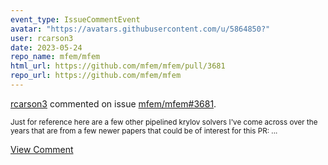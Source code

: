 ```yaml
---
event_type: IssueCommentEvent
avatar: "https://avatars.githubusercontent.com/u/5864850?"
user: rcarson3
date: 2023-05-24
repo_name: mfem/mfem
html_url: https://github.com/mfem/mfem/pull/3681
repo_url: https://github.com/mfem/mfem
---
```


<a href='https://github.com/rcarson3' target='_blank'>rcarson3</a> commented on issue <a href='https://github.com/mfem/mfem/pull/3681' target='_blank'>mfem/mfem#3681</a>.

<small>Just for reference here are a few other pipelined krylov solvers I've come across over the years that are from a few newer papers that could be of interest for this PR:...</small>

<a href='https://github.com/mfem/mfem/pull/3681' target='_blank'>View Comment</a>